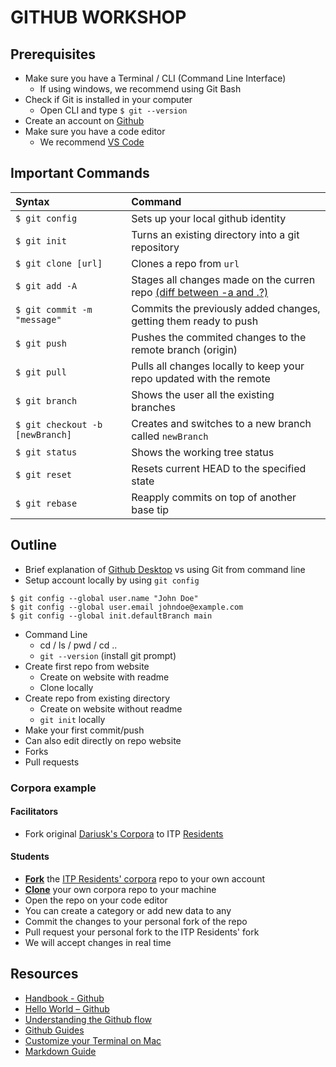 # GITHUB WORKSHOP

## Prerequisites

* Make sure you have a Terminal / CLI (Command Line Interface)
  * If using windows, we recommend using Git Bash
* Check if Git is installed in your computer
  * Open CLI and type `$ git --version`
* Create an account on [Github](github.com)
* Make sure you have a code editor
  * We recommend [VS Code](https://code.visualstudio.com/)

## Important Commands
|Syntax|Command|
|:-|:-|
| `$ git config`|Sets up your local github identity|
| `$ git init`|Turns an existing directory into a git repository|
| `$ git clone [url]`|Clones a repo from `url`|
| `$ git add -A`|Stages all changes made on the curren repo [(diff between -a and .?)](https://gist.github.com/dsernst/ee240ae8cac2c98e7d5d)|
| `$ git commit -m "message"`|Commits the previously added changes, getting them ready to push|
| `$ git push`|Pushes the commited changes to the remote branch (origin)|
| `$ git pull`|Pulls all changes locally to keep your repo updated with the remote|
| `$ git branch`|Shows the user all the existing branches |
| `$ git checkout -b [newBranch] `|Creates and switches to a new branch called `newBranch` |
| `$ git status`|Shows the working tree status|
| `$ git reset`|Resets current HEAD to the specified state|
| `$ git rebase`|Reapply commits on top of another base tip|

## Outline

* Brief explanation of [Github Desktop](https://desktop.github.com/) vs using Git from command line
* Setup account locally by using `git config`
```batch
$ git config --global user.name "John Doe"
$ git config --global user.email johndoe@example.com
$ git config --global init.defaultBranch main
```
* Command Line
  * cd / ls / pwd / cd ..
  * `git --version` (install git prompt)
* Create first repo from website
  * Create on website with readme
  * Clone locally
* Create repo from existing directory
  * Create on website without readme
  * `git init` locally
* Make your first commit/push
* Can also edit directly on repo website
* Forks
* Pull requests

### Corpora example

#### Facilitators

* Fork original [Dariusk's Corpora](https://github.com/dariusk/corpora) to ITP [Residents](https://github.com/itpresidents)

#### Students

* [**Fork**](https://guides.github.com/activities/forking/) the [ITP Residents' corpora](https://github.com/itpresidents/corpora) repo to your own account
* [**Clone**](https://docs.github.com/en/free-pro-team@latest/github/creating-cloning-and-archiving-repositories/cloning-a-repository) your own corpora repo to your machine
* Open the repo on your code editor
* You can create a category or add new data to any
* Commit the changes to your personal fork of the repo
* Pull request your personal fork to the ITP Residents' fork
* We will accept changes in real time

## Resources

* [Handbook - Github](https://guides.github.com/introduction/git-handbook/)
* [Hello World – Github](https://guides.github.com/activities/hello-world/)
* [Understanding the Github flow](https://guides.github.com/introduction/flow/)
* [Github Guides](https://guides.github.com/)
* [Customize your Terminal on Mac](https://medium.com/ayuth/iterm2-zsh-oh-my-zsh-the-most-power-full-of-terminal-on-macos-bdb2823fb04c)
* [Markdown Guide](https://www.markdownguide.org/basic-syntax)
